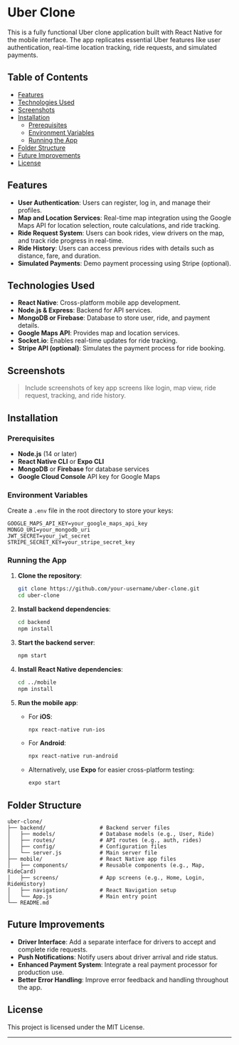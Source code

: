 
# Uber Clone

This is a fully functional Uber clone application built with React Native for the mobile interface. The app replicates essential Uber features like user authentication, real-time location tracking, ride requests, and simulated payments.

## Table of Contents

- [Features](#features)
- [Technologies Used](#technologies-used)
- [Screenshots](#screenshots)
- [Installation](#installation)
  - [Prerequisites](#prerequisites)
  - [Environment Variables](#environment-variables)
  - [Running the App](#running-the-app)
- [Folder Structure](#folder-structure)
- [Future Improvements](#future-improvements)
- [License](#license)

## Features

- **User Authentication**: Users can register, log in, and manage their profiles.
- **Map and Location Services**: Real-time map integration using the Google Maps API for location selection, route calculations, and ride tracking.
- **Ride Request System**: Users can book rides, view drivers on the map, and track ride progress in real-time.
- **Ride History**: Users can access previous rides with details such as distance, fare, and duration.
- **Simulated Payments**: Demo payment processing using Stripe (optional).

## Technologies Used

- **React Native**: Cross-platform mobile app development.
- **Node.js & Express**: Backend for API services.
- **MongoDB or Firebase**: Database to store user, ride, and payment details.
- **Google Maps API**: Provides map and location services.
- **Socket.io**: Enables real-time updates for ride tracking.
- **Stripe API (optional)**: Simulates the payment process for ride booking.

## Screenshots

> Include screenshots of key app screens like login, map view, ride request, tracking, and ride history.

## Installation

### Prerequisites

- **Node.js** (14 or later)
- **React Native CLI** or **Expo CLI**
- **MongoDB** or **Firebase** for database services
- **Google Cloud Console** API key for Google Maps

### Environment Variables

Create a `.env` file in the root directory to store your keys:

```plaintext
GOOGLE_MAPS_API_KEY=your_google_maps_api_key
MONGO_URI=your_mongodb_uri
JWT_SECRET=your_jwt_secret
STRIPE_SECRET_KEY=your_stripe_secret_key
```

### Running the App

1. **Clone the repository**:

   ```bash
   git clone https://github.com/your-username/uber-clone.git
   cd uber-clone
   ```

2. **Install backend dependencies**:

   ```bash
   cd backend
   npm install
   ```

3. **Start the backend server**:

   ```bash
   npm start
   ```

4. **Install React Native dependencies**:

   ```bash
   cd ../mobile
   npm install
   ```

5. **Run the mobile app**:

   - For **iOS**:

     ```bash
     npx react-native run-ios
     ```

   - For **Android**:

     ```bash
     npx react-native run-android
     ```

   - Alternatively, use **Expo** for easier cross-platform testing:

     ```bash
     expo start
     ```

## Folder Structure

```
uber-clone/
├── backend/                 # Backend server files
│   ├── models/              # Database models (e.g., User, Ride)
│   ├── routes/              # API routes (e.g., auth, rides)
│   ├── config/              # Configuration files
│   └── server.js            # Main server file
├── mobile/                  # React Native app files
│   ├── components/          # Reusable components (e.g., Map, RideCard)
│   ├── screens/             # App screens (e.g., Home, Login, RideHistory)
│   ├── navigation/          # React Navigation setup
│   └── App.js               # Main entry point
└── README.md
```

## Future Improvements

- **Driver Interface**: Add a separate interface for drivers to accept and complete ride requests.
- **Push Notifications**: Notify users about driver arrival and ride status.
- **Enhanced Payment System**: Integrate a real payment processor for production use.
- **Better Error Handling**: Improve error feedback and handling throughout the app.

## License

This project is licensed under the MIT License.

---
